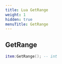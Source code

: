 ```yaml
---
title: Lua GetRange
weight: 1
hidden: true
menuTitle: GetRange
---
```

## GetRange
```lua
item:GetRange(); -- int
```